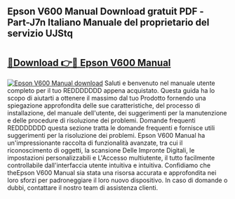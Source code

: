 ## Epson V600 Manual Download gratuit PDF - Part-J7n Italiano Manuale del proprietario del servizio UJStq

# <h2><a href="http://df9my4w.blite.top/?on=Epson+V600+Manual">🔗Download 👉🔴 Epson V600 Manual</a></h2>

[![Epson V600 Manual download](https://i.imgur.com/lujVjoI.png)](http://df9my4w.blite.top/?on=Epson+V600+Manual)
Saluti e benvenuto nel manuale utente completo per il tuo REDDDDDDD appena acquistato. Questa guida ha lo scopo di aiutarti a ottenere il massimo dal tuo Prodotto fornendo una spiegazione approfondita delle sue caratteristiche, del processo di installazione, del manuale dell'utente, dei suggerimenti per la manutenzione e delle procedure di risoluzione dei problemi. Domande frequenti REDDDDDDD questa sezione tratta le domande frequenti e fornisce utili suggerimenti per la risoluzione dei problemi. Epson V600 Manual ha un'impressionante raccolta di funzionalità avanzate, tra cui il riconoscimento di oggetti, la scansione Delle Impronte Digitali, le impostazioni personalizzabili e L'Accesso multiutente, il tutto facilmente controllabile dall'interfaccia utente intuitiva e intuitiva. Confidiamo che theEpson V600 Manual sia stata una risorsa accurata e approfondita nei loro sforzi per padroneggiare il loro nuovo dispositivo. In caso di domande o dubbi, contattare il nostro team di assistenza clienti.
